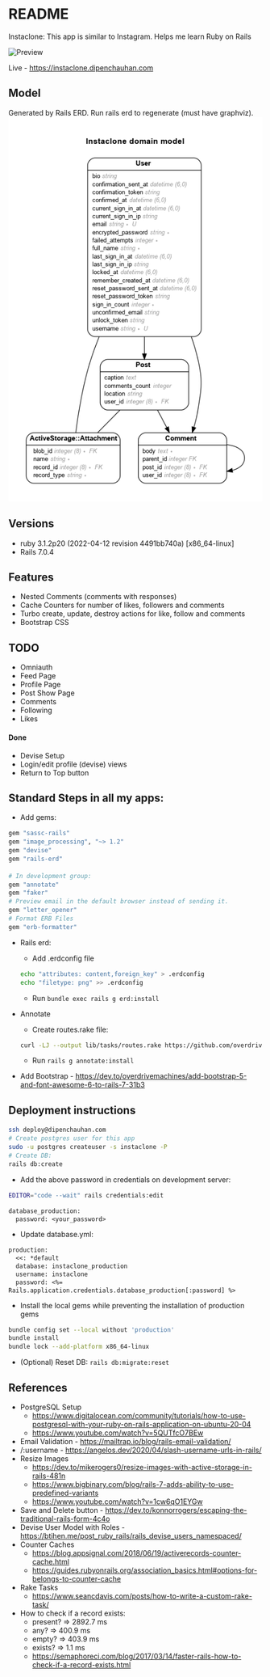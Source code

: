 # README

Instaclone: This app is similar to Instagram. Helps me learn Ruby on Rails

![Preview](preview.png)

Live - https://instaclone.dipenchauhan.com

## Model

Generated by Rails ERD. Run rails erd to regenerate (must have graphviz).
![ERD Diagram](erd.png)

## Versions

- ruby 3.1.2p20 (2022-04-12 revision 4491bb740a) [x86_64-linux]
- Rails 7.0.4

## Features

- Nested Comments (comments with responses)
- Cache Counters for number of likes, followers and comments
- Turbo create, update, destroy actions for like, follow and comments
- Bootstrap CSS

## TODO

- Omniauth
- Feed Page
- Profile Page
- Post Show Page
- Comments
- Following
- Likes

#### Done

- Devise Setup
- Login/edit profile (devise) views
- Return to Top button

## Standard Steps in all my apps:

- Add gems:

```ruby
gem "sassc-rails"
gem "image_processing", "~> 1.2"
gem "devise"
gem "rails-erd"

# In development group:
gem "annotate"
gem "faker"
# Preview email in the default browser instead of sending it.
gem "letter_opener"
# Format ERB Files
gem "erb-formatter"
```

- Rails erd:

  - Add .erdconfig file

  ```sh
  echo "attributes: content,foreign_key" > .erdconfig
  echo "filetype: png" >> .erdconfig
  ```

  - Run `bundle exec rails g erd:install`

- Annotate

  - Create routes.rake file:

  ```sh
  curl -LJ --output lib/tasks/routes.rake https://github.com/overdrivemachines/dipen_chauhan/raw/master/lib/tasks/routes.rake
  ```

  - Run `rails g annotate:install`

- Add Bootstrap - https://dev.to/overdrivemachines/add-bootstrap-5-and-font-awesome-6-to-rails-7-31b3

## Deployment instructions

```sh
ssh deploy@dipenchauhan.com
# Create postgres user for this app
sudo -u postgres createuser -s instaclone -P
# Create DB:
rails db:create
```

- Add the above password in credentials on development server:

```sh
EDITOR="code --wait" rails credentials:edit
```

```
database_production:
  password: <your_password>
```

- Update database.yml:

```
production:
  <<: *default
  database: instaclone_production
  username: instaclone
  password: <%= Rails.application.credentials.database_production[:password] %>
```

- Install the local gems while preventing the installation of production gems

```sh
bundle config set --local without 'production'
bundle install
bundle lock --add-platform x86_64-linux
```

- (Optional) Reset DB: `rails db:migrate:reset`

## References

- PostgreSQL Setup
  - https://www.digitalocean.com/community/tutorials/how-to-use-postgresql-with-your-ruby-on-rails-application-on-ubuntu-20-04
  - https://www.youtube.com/watch?v=5QUTfcO7BEw
- Email Validation - https://mailtrap.io/blog/rails-email-validation/
- /:username - https://angelos.dev/2020/04/slash-username-urls-in-rails/
- Resize Images
  - https://dev.to/mikerogers0/resize-images-with-active-storage-in-rails-481n
  - https://www.bigbinary.com/blog/rails-7-adds-ability-to-use-predefined-variants
  - https://www.youtube.com/watch?v=1cw6qO1EYGw
- Save and Delete button - https://dev.to/konnorrogers/escaping-the-traditional-rails-form-4c4o
- Devise User Model with Roles - https://btihen.me/post_ruby_rails/rails_devise_users_namespaced/
- Counter Caches
  - https://blog.appsignal.com/2018/06/19/activerecords-counter-cache.html
  - https://guides.rubyonrails.org/association_basics.html#options-for-belongs-to-counter-cache
- Rake Tasks
  - https://www.seancdavis.com/posts/how-to-write-a-custom-rake-task/
- How to check if a record exists:
  - present? => 2892.7 ms
  - any? => 400.9 ms
  - empty? => 403.9 ms
  - exists? => 1.1 ms
  - https://semaphoreci.com/blog/2017/03/14/faster-rails-how-to-check-if-a-record-exists.html
